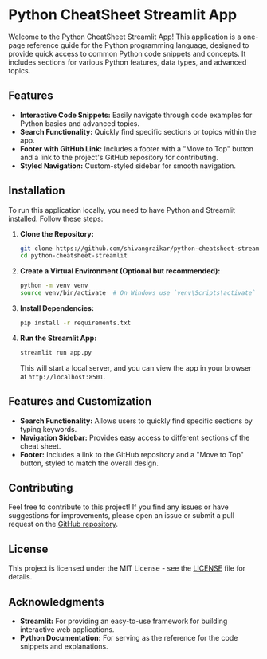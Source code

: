 # Python CheatSheet Streamlit App

Welcome to the Python CheatSheet Streamlit App! This application is a one-page reference guide for the Python programming language, designed to provide quick access to common Python code snippets and concepts. It includes sections for various Python features, data types, and advanced topics.

## Features

- **Interactive Code Snippets:** Easily navigate through code examples for Python basics and advanced topics.
- **Search Functionality:** Quickly find specific sections or topics within the app.
- **Footer with GitHub Link:** Includes a footer with a "Move to Top" button and a link to the project's GitHub repository for contributing.
- **Styled Navigation:** Custom-styled sidebar for smooth navigation.

## Installation

To run this application locally, you need to have Python and Streamlit installed. Follow these steps:

1. **Clone the Repository:**

   ```bash
   git clone https://github.com/shivangraikar/python-cheatsheet-streamlit.git
   cd python-cheatsheet-streamlit
   ```

2. **Create a Virtual Environment (Optional but recommended):**

   ```bash
   python -m venv venv
   source venv/bin/activate  # On Windows use `venv\Scripts\activate`
   ```

3. **Install Dependencies:**

   ```bash
   pip install -r requirements.txt
   ```

4. **Run the Streamlit App:**

   ```bash
   streamlit run app.py
   ```

   This will start a local server, and you can view the app in your browser at `http://localhost:8501`.

## Features and Customization

- **Search Functionality:** Allows users to quickly find specific sections by typing keywords.
- **Navigation Sidebar:** Provides easy access to different sections of the cheat sheet.
- **Footer:** Includes a link to the GitHub repository and a "Move to Top" button, styled to match the overall design.

## Contributing

Feel free to contribute to this project! If you find any issues or have suggestions for improvements, please open an issue or submit a pull request on the [GitHub repository](https://github.com/shivangraikar/python-cheatsheet-streamlit).

## License

This project is licensed under the MIT License - see the [LICENSE](LICENSE) file for details.

## Acknowledgments

- **Streamlit:** For providing an easy-to-use framework for building interactive web applications.
- **Python Documentation:** For serving as the reference for the code snippets and explanations.

